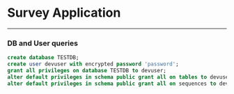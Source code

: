 # Survey Application
***
### DB and User queries
~~~~sql 
create database TESTDB;
create user devuser with encrypted password 'password';
grant all privileges on database TESTDB to devuser;
alter default privileges in schema public grant all on tables to devuser;
alter default privileges in schema public grant all on sequences to devuser;
~~~~